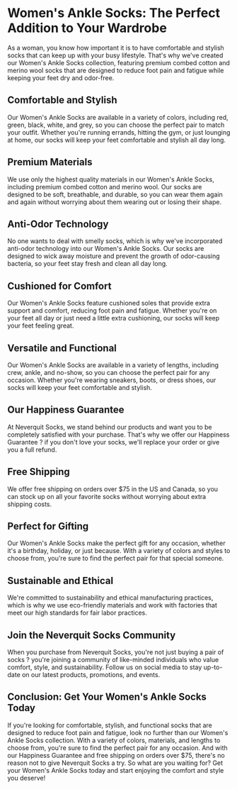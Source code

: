 # Women's Ankle Socks: The Perfect Addition to Your Wardrobe

As a woman, you know how important it is to have comfortable and stylish socks that can keep up with your busy lifestyle. That's why we've created our Women's Ankle Socks collection, featuring premium combed cotton and merino wool socks that are designed to reduce foot pain and fatigue while keeping your feet dry and odor-free.

## Comfortable and Stylish

Our Women's Ankle Socks are available in a variety of colors, including red, green, black, white, and grey, so you can choose the perfect pair to match your outfit. Whether you're running errands, hitting the gym, or just lounging at home, our socks will keep your feet comfortable and stylish all day long.

## Premium Materials

We use only the highest quality materials in our Women's Ankle Socks, including premium combed cotton and merino wool. Our socks are designed to be soft, breathable, and durable, so you can wear them again and again without worrying about them wearing out or losing their shape.

## Anti-Odor Technology

No one wants to deal with smelly socks, which is why we've incorporated anti-odor technology into our Women's Ankle Socks. Our socks are designed to wick away moisture and prevent the growth of odor-causing bacteria, so your feet stay fresh and clean all day long.

## Cushioned for Comfort

Our Women's Ankle Socks feature cushioned soles that provide extra support and comfort, reducing foot pain and fatigue. Whether you're on your feet all day or just need a little extra cushioning, our socks will keep your feet feeling great.

## Versatile and Functional

Our Women's Ankle Socks are available in a variety of lengths, including crew, ankle, and no-show, so you can choose the perfect pair for any occasion. Whether you're wearing sneakers, boots, or dress shoes, our socks will keep your feet comfortable and stylish.

## Our Happiness Guarantee

At Neverquit Socks, we stand behind our products and want you to be completely satisfied with your purchase. That's why we offer our Happiness Guarantee ? if you don't love your socks, we'll replace your order or give you a full refund.

## Free Shipping

We offer free shipping on orders over $75 in the US and Canada, so you can stock up on all your favorite socks without worrying about extra shipping costs.

## Perfect for Gifting

Our Women's Ankle Socks make the perfect gift for any occasion, whether it's a birthday, holiday, or just because. With a variety of colors and styles to choose from, you're sure to find the perfect pair for that special someone.

## Sustainable and Ethical

We're committed to sustainability and ethical manufacturing practices, which is why we use eco-friendly materials and work with factories that meet our high standards for fair labor practices.

## Join the Neverquit Socks Community

When you purchase from Neverquit Socks, you're not just buying a pair of socks ? you're joining a community of like-minded individuals who value comfort, style, and sustainability. Follow us on social media to stay up-to-date on our latest products, promotions, and events.

## Conclusion: Get Your Women's Ankle Socks Today

If you're looking for comfortable, stylish, and functional socks that are designed to reduce foot pain and fatigue, look no further than our Women's Ankle Socks collection. With a variety of colors, materials, and lengths to choose from, you're sure to find the perfect pair for any occasion. And with our Happiness Guarantee and free shipping on orders over $75, there's no reason not to give Neverquit Socks a try. So what are you waiting for? Get your Women's Ankle Socks today and start enjoying the comfort and style you deserve!